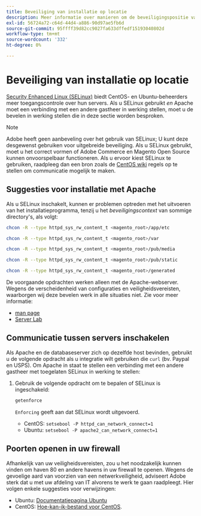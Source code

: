 ```yaml
---
title: Beveiliging van installatie op locatie
description: Meer informatie over manieren om de beveiligingspositie van uw Adobe Commerce- of Magento Open Source-installatie op locatie te verbeteren.
exl-id: 56724a72-c64d-44d4-a886-90d97ae5fb6d
source-git-commit: 95ffff39d82cc9027fa633dffedf15193040802d
workflow-type: tm+mt
source-wordcount: '332'
ht-degree: 0%

---
```


# Beveiliging van installatie op locatie

[Security Enhanced Linux (SELinux)](https://selinuxproject.org/page/Main_Page) biedt CentOS- en Ubuntu-beheerders meer toegangscontrole over hun servers. Als u SELinux gebruikt *en* Apache moet een verbinding met een andere gastheer in werking stellen, moet u de bevelen in werking stellen die in deze sectie worden besproken.

>[!NOTE]
>
>Adobe heeft geen aanbeveling over het gebruik van SELinux; U kunt deze desgewenst gebruiken voor uitgebreide beveiliging. Als u SELinux gebruikt, moet u het correct vormen of Adobe Commerce en Magento Open Source kunnen onvoorspelbaar functioneren. Als u ervoor kiest SELinux te gebruiken, raadpleeg dan een bron zoals de [CentOS wiki](https://wiki.centos.org/HowTos/SELinux) regels op te stellen om communicatie mogelijk te maken.

## Suggesties voor installatie met Apache

Als u SELinux inschakelt, kunnen er problemen optreden met het uitvoeren van het installatieprogramma, tenzij u het *beveiligingscontext* van sommige directory&#39;s, als volgt:

```bash
chcon -R --type httpd_sys_rw_content_t <magento_root>/app/etc
```

```bash
chcon -R --type httpd_sys_rw_content_t <magento_root>/var
```

```bash
chcon -R --type httpd_sys_rw_content_t <magento_root>/pub/media
```

```bash
chcon -R --type httpd_sys_rw_content_t <magento_root>/pub/static
```

```bash
chcon -R --type httpd_sys_rw_content_t <magento_root>/generated
```

De voorgaande opdrachten werken alleen met de Apache-webserver. Wegens de verscheidenheid van configuraties en veiligheidsvereisten, waarborgen wij deze bevelen werk in alle situaties niet. Zie voor meer informatie:

* [man page](https://linux.die.net/man/8/httpd_selinux)
* [Server Lab](https://www.serverlab.ca/tutorials/linux/web-servers-linux/configuring-selinux-policies-for-apache-web-servers/)

## Communicatie tussen servers inschakelen

Als Apache en de databaseserver zich op dezelfde host bevinden, gebruikt u de volgende opdracht als u integratie wilt gebruiken die `curl` (bv. Paypal en USPS).
Om Apache in staat te stellen een verbinding met een andere gastheer met toegelaten SELinux in werking te stellen:

1. Gebruik de volgende opdracht om te bepalen of SELinux is ingeschakeld:

   ```bash
   getenforce
   ```

   `Enforcing` geeft aan dat SELinux wordt uitgevoerd.

   * CentOS: `setsebool -P httpd_can_network_connect=1`
   * Ubuntu: `setsebool -P apache2_can_network_connect=1`

## Poorten openen in uw firewall

Afhankelijk van uw veiligheidsvereisten, zou u het noodzakelijk kunnen vinden om haven 80 en andere havens in uw firewall te openen. Wegens de gevoelige aard van voorzien van een netwerkveiligheid, adviseert Adobe sterk dat u met uw afdeling van IT alvorens te werk te gaan raadpleegt. Hier volgen enkele suggesties voor verwijzingen:

* Ubuntu: [Documentatiepagina Ubuntu](https://help.ubuntu.com/community/IptablesHowTo)
* CentOS: [Hoe-kan-ik-bestand voor CentOS](https://wiki.centos.org/HowTos/Network/IPTables).
